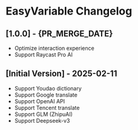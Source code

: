 # EasyVariable Changelog


## [1.0.0] - {PR_MERGE_DATE}
- Optimize interaction experience
- Support Raycast Pro AI

## [Initial Version] - 2025-02-11
- Support Youdao dictionary
- Support Google translate
- Support OpenAI API
- Support Tencent translate
- Support GLM (ZhipuAI)
- Support Deepseek-v3